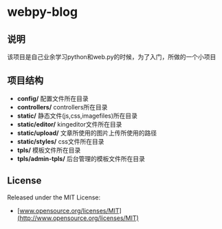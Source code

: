 # webpy-blog

## 说明

该项目是自己业余学习python和web.py的时候，为了入门，所做的一个小项目

## 项目结构

* __config/__              配置文件所在目录
* __controllers/__         controllers所在目录
* __static/__              静态文件(js,css,imagefiles)所在目录
* __static/editor/__       kingeditor文件所在目录
* __static/upload/__       文章所使用的图片上传所使用的路径
* __static/styles/__       css文件所在目录
* __tpls/__                模板文件所在目录
* __tpls/admin-tpls/__     后台管理的模板文件所在目录


## License

Released under the MIT License:

* [www.opensource.org/licenses/MIT](http://www.opensource.org/licenses/MIT)


